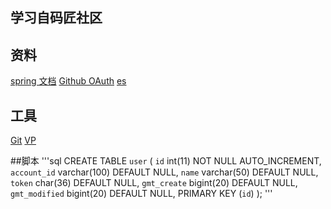 ## 学习自码匠社区

## 资料
[spring 文档](https://spring.io/guides)
[Github OAuth](https://developer.github.com/apps/building-oauth-apps/creating-an-oauth-app/)
[es](https://elasticsearch.cn/explore)

## 工具
[Git](https://git-scm.com/download)
[VP](https://www.visual-paradigm.com)

##脚本
'''sql
CREATE TABLE `user` (
  `id` int(11) NOT NULL AUTO_INCREMENT,
  `account_id` varchar(100) DEFAULT NULL,
  `name` varchar(50) DEFAULT NULL,
  `token` char(36) DEFAULT NULL,
  `gmt_create` bigint(20) DEFAULT NULL,
  `gmt_modified` bigint(20) DEFAULT NULL,
  PRIMARY KEY (`id`)
);
'''